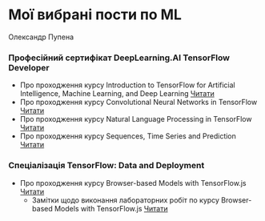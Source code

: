 # Мої вибрані пости по ML

Олександр Пупена  

### Професійний сертифікат DeepLearning.AI TensorFlow Developer

- Про проходження курсу Introduction to TensorFlow for Artificial Intelligence, Machine Learning, and Deep Learning [Читати](tf1posts.md)
- Про проходження курсу Convolutional Neural Networks in TensorFlow [Читати](tf2posts.md)
- Про проходження курсу Natural Language Processing in TensorFlow [Читати](tf3posts.md)
- Про проходження курсу Sequences, Time Series and Prediction [Читати](tf4posts.md)

### Спеціалізація TensorFlow: Data and Deployment

- Про проходження курсу Browser-based Models with TensorFlow.js [Читати](tfjs1post.md)
  - Замітки щодо виконання лабораторних робіт по курсу Browser-based Models with TensorFlow.js [Читати](jstf_labs.md)